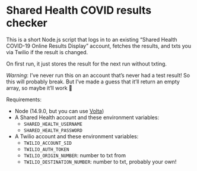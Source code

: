 # Shared Health COVID results checker

This is a short Node.js script that logs in to an existing “Shared Health COVID-19 Online Results Display” account, fetches the results, and txts you via Twilio if the result is changed.

On first run, it just stores the result for the next run without txting.

*Warning*: I’ve never run this on an account that’s never had a test result! So this will probably break. But I’ve made a guess that it’ll return an empty array, so maybe it’ll work 🤔

Requirements:

* Node (14.9.0, but you can use [Volta](https://volta.sh/))
* A Shared Health account and these environment variables:
  * `SHARED_HEALTH_USERNAME`
  * `SHARED_HEALTH_PASSWORD`
* A Twilio account and these environment variables:
  * `TWILIO_ACCOUNT_SID`
  * `TWILIO_AUTH_TOKEN`
  * `TWILIO_ORIGIN_NUMBER`: number to txt from
  * `TWILIO_DESTINATION_NUMBER`: number to txt, probably your own!